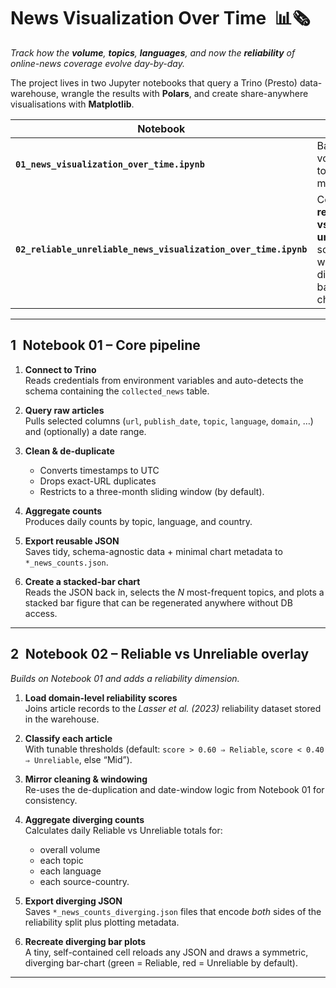 # News Visualization Over Time &nbsp;📊🗞️

*Track how the **volume**, **topics**, **languages**, and now the **reliability** of online-news coverage evolve day-by-day.*

The project lives in two Jupyter notebooks that query a Trino (Presto) data-warehouse, wrangle the results with **Polars**, and create share-anywhere visualisations with **Matplotlib**.

| Notebook | Focus | Principal JSON outputs |
|----------|-------|------------------------|
| **`01_news_visualization_over_time.ipynb`** | Baseline volume & topical mix. | `daily_news_counts.json` • `topic_news_counts.json` • `country_news_counts.json` • `language_news_counts.json` |
| **`02_reliable_unreliable_news_visualization_over_time.ipynb`** | Contrasts **reliable vs unreliable** sources with diverging bar charts. | `daily_news_counts_diverging.json` • `topic_news_counts_diverging.json` • `country_news_counts_diverging.json` • `language_news_counts_diverging.json` |

---

## 1 Notebook 01 – Core pipeline

1. **Connect to Trino**  
   Reads credentials from environment variables and auto-detects the schema containing the `collected_news` table.

2. **Query raw articles**  
   Pulls selected columns (`url`, `publish_date`, `topic`, `language`, `domain`, …) and (optionally) a date range.

3. **Clean & de-duplicate**  
   * Converts timestamps to UTC  
   * Drops exact-URL duplicates  
   * Restricts to a three-month sliding window (by default).

4. **Aggregate counts**  
   Produces daily counts by topic, language, and country.

5. **Export reusable JSON**  
   Saves tidy, schema-agnostic data + minimal chart metadata to `*_news_counts.json`.

6. **Create a stacked-bar chart**  
   Reads the JSON back in, selects the *N* most-frequent topics, and plots a stacked bar figure that can be regenerated anywhere without DB access.

---

## 2 Notebook 02 – Reliable vs Unreliable overlay

*Builds on Notebook 01 and adds a reliability dimension.*

1. **Load domain-level reliability scores**  
   Joins article records to the *Lasser et al. (2023)* reliability dataset stored in the warehouse.

2. **Classify each article**  
   With tunable thresholds (default: `score > 0.60 ⇒ Reliable`, `score < 0.40 ⇒ Unreliable`, else “Mid”).

3. **Mirror cleaning & windowing**  
   Re-uses the de-duplication and date-window logic from Notebook 01 for consistency.

4. **Aggregate diverging counts**  
   Calculates daily Reliable vs Unreliable totals for:  
   * overall volume  
   * each topic  
   * each language  
   * each source-country.

5. **Export diverging JSON**  
   Saves `*_news_counts_diverging.json` files that encode *both* sides of the reliability split plus plotting metadata.

6. **Recreate diverging bar plots**  
   A tiny, self-contained cell reloads any JSON and draws a symmetric, diverging bar-chart (green = Reliable, red = Unreliable by default).

---

